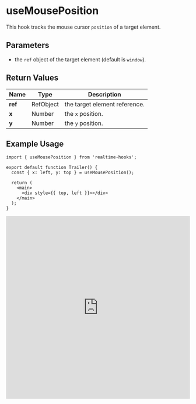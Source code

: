 # useMousePosition

This hook tracks the mouse cursor `position` of a target element.

## Parameters

- the `ref` object of the target element (default is `window`).

## Return Values

| Name    | Type      | Description                   |
| ------- | --------- | ----------------------------- |
| **ref** | RefObject | the target element reference. |
| **x**   | Number    | the `x` position.             |
| **y**   | Number    | the `y` position.             |

## Example Usage

```tsx
import { useMousePosition } from 'realtime-hooks';

export default function Trailer() {
  const { x: left, y: top } = useMousePosition();

  return (
    <main>
      <div style={{ top, left }}></div>
    </main>
  );
}
```

<iframe src="https://codesandbox.io/embed/usemouseposition-qscls2?fontsize=14&hidenavigation=1&module=%2Fsrc%2FComponent.tsx&theme=dark" style="width:100%; height:500px; border:0; overflow:hidden;" title="useMousePosition" allow="accelerometer; ambient-light-sensor; camera; encrypted-media; geolocation; gyroscope; hid; microphone; midi; payment; usb; vr; xr-spatial-tracking" sandbox="allow-forms allow-modals allow-popups allow-presentation allow-same-origin allow-scripts"></iframe>
